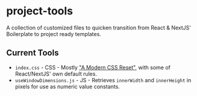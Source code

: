 # project-tools
A collection of customized files to quicken transition from React & NextJS' Boilerplate to project ready templates.

## Current Tools
- `index.css` - CSS - Mostly ["A Modern CSS Reset"](https://piccalil.li/blog/a-modern-css-reset/), with some of React/NextJS' own default rules.
- `useWindowDimensions.js` - JS - Retrieves `innerWidth` and `innerHeight` in pixels for use as numeric value constants.
